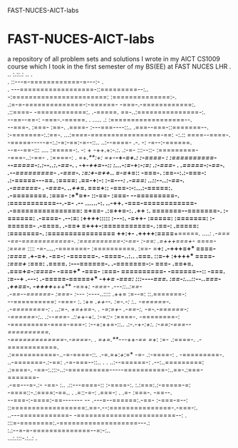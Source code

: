 ﻿FAST-NUCES-AICT-labs
# FAST-NUCES-AICT-labs
a repository of all problem sets and solutions I wrote in my AICT CS1009 course 
which I took in the first semester of my BS(EE) at FAST NUCES LHR
                             . .. :.::.: .. .                                     
                              . ::---=-============-=---:- .                              
                         . ---==================-::=========--:..                         
                       -:=======================: :==============:-.                      
                   .:=-=-==============-:-======- -===-.-============:.                   
                .::====- -============:. .-=====. ==-..:===============-:.                
               --==--==-: -===-.-=====. .  .....  .:  :==================--.              
             --===-. :===- :==-. .====- :---===----::.. .===--===-::=======--.            
           :-=======-:.:==-.  ...:====-=================-==: -:.::  ====--====-.          
          -=====-----=-:.:-=:-==:-=--::..         ..:--====- .-. -: -=--:-======.         
        --=--==-::: .... :=====-:.    -: +  -++.+:-.:.  .:-=- :::--::- :=========-        
       -===-..:-==-  . :====-:  . =+*.**:+: =+*-**-+-*=+.:  :-====-  : :==========-       
      --=====-:.:--..:.-==-. . -*+-*++=--::  :...-:=-*+:*-:=: .:-===- . .=====-:-==-.     
    .--=========-  .-===-. :=:+-=++..                  =-=*+=::  -===-. :==--:.:-===-:    
   .:-=====---==. :====: .==-+:-:                        :-=-*--: .-===: ..::--..:-==-.   
   .-======- .   -===-. ..++*=.                             ===+::  -===-:-:...:-=====:.  
  .-========.   :===-  :+*=+-                                ::-==-  :===- --=========-.  
  :===========--.-=-    .--         ......-:.                  ..-++. -===-============-  
 .-================: =+==-    .:=++=-:.  .++                    :.     =======--=======-. 
 :-======:  .-====- .--:=:   :++++::::: :---:.                   -=++- :=====:  :=======: 
 :-======-  .-====. .-==+    =+++-:===========-.                 :==-: .=====:  :=======-.
 :================  ++:+-    .++++:====**+=====*.  ....:         .-===  -==-============-.
 :==========-:-==-  :-==:     .=+++===+*-  ====*-  :====*         ::::  -=-.....-=======- 
 :==========. :==-  =**+:       .-+++=+*   ====*-  :====*        .+-=+. -==-:    -======-.
 -====-..:..  .===. ::=-+         :++++*   ====*-  :===+*        :===: .====. :---======-.
 .-=======-:-  ===- .==+=.        .===+*=-:====*-  -===+*        -===- :===-  ==========- 
  -======--::  -===. :=--+         .---:  .-=====-=====+*       -+*+=  -===:  :::----===. 
  :==-:...::--..===- .++==-.                -++++***+++**      -==+*: -===- .---::..:==-  
  .-==--======- :===-  :-*--                  :----..::::      .++=  :=--=: ::.=======-:  
   --==========: -===-  :. :+=                              .*++--. :=-.-: :.. -======-.  
   .-========-: . ..:=-.  +=+==-.                        . -=:=+- .-==-:. -=-.-======-:   
     -======-:.. .:--===- .::+*+-+:.                   :-=*::*-  :====-.   -========-:    
      -=========-====-===-:  :--+:++=-::..        .:-.-+*-:+:. :-==:-===--==========.     
       -=============-.-====-. . =+=.**--*-++*-== =+*: :=-  .:====-. .-============.      
       .:===========-..-=-====-::.  .-=.=+:*+*:=*  -=-   .:-====-:   . -=========-.       
        ..-=======-.:-==:  .-=-===--::..   . .     ..:--======-: .--:..=========:         
          .:====-. -==-:.:::-..:-==========-----==========-:..==-.:===-=======-           
            .-==---=-.:- -==- :.. .::---====-:: :-====-:.   :.:===:.:-=====-=:            
               -====::-.:====:-==.. .    .=::-=-: .===-: . .=- :===-. -==--.              
                 --===-:-====:-==------- -- .---=--======:.-==- :-===-=--:                
                   ::==================:.==-.--:===============-.-===-:.                  
                     ..---============- -========================--: .                    
                         :::=-========:.-===================---.:                         
                              :.:--=-=-==============--=:-:..                             
                                     ...:.:::-.:..: .            
